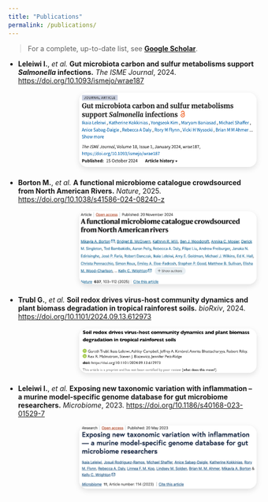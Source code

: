 ```yaml
---
title: "Publications"
permalink: /publications/
---
```


> For a complete, up-to-date list, see **[Google Scholar](https://scholar.google.com/citations?hl=en&user=kt0RvJkAAAAJ)**.

<style>
  .pub-list{ padding-left:1.25rem; margin:0; }
  .pub-list li{ list-style:disc; margin:0 0 1.25rem 0; }
  .pub-row{ display:flex; gap:1rem; align-items:flex-start; flex-wrap:wrap; }
  .pub-text{ flex:1 1 360px; }
  .pub-img{ flex:0 0 360px; margin-left:auto; }
  .pub-img img{ max-width:360px; border-radius:16px; box-shadow:0 4px 12px rgba(0,0,0,.12); }
  @media (max-width:700px){ .pub-img{ order:2; margin-left:0; } }
</style>

<ul class="pub-list">

<li>
  <div class="pub-row">
    <div class="pub-text">
      <strong>Leleiwi I.</strong>, <em>et al.</em>
      <strong>Gut microbiota carbon and sulfur metabolisms support <em>Salmonella</em> infections.</strong>
      <em>The ISME Journal</em>, 2024.
      <a href="https://doi.org/10.1093/ismejo/wrae187">https://doi.org/10.1093/ismejo/wrae187</a>
    </div>
    <div class="pub-img">
      <img src="/assets/images/pubs/isme_salm.png" alt="ISME J cover/figure">
    </div>
  </div>
</li>

<li>
  <div class="pub-row">
    <div class="pub-text">
      <strong>Borton M.</strong>, <em>et al.</em>
      <strong>A functional microbiome catalogue crowdsourced from North American Rivers.</strong>
      <em>Nature</em>, 2025.
      <a href="https://doi.org/10.1038/s41586-024-08240-z">https://doi.org/10.1038/s41586-024-08240-z</a>
    </div>
    <div class="pub-img">
      <img src="/assets/images/pubs/nature_rivers.png" alt="Nature cover/figure">
    </div>
  </div>
</li>

<li>
  <div class="pub-row">
    <div class="pub-text">
      <strong>Trubl G.</strong>, <em>et al.</em>
      <strong>Soil redox drives virus-host community dynamics and plant biomass degradation in tropical rainforest soils.</strong>
      <em>bioRxiv</em>, 2024.
      <a href="https://doi.org/10.1101/2024.09.13.612973">https://doi.org/10.1101/2024.09.13.612973</a>
    </div>
    <div class="pub-img">
      <img src="/assets/images/pubs/soil_redox.png" alt="bioRxiv figure">
    </div>
  </div>
</li>

<li>
  <div class="pub-row">
    <div class="pub-text">
      <strong>Leleiwi I.</strong>, <em>et al.</em>
      <strong>Exposing new taxonomic variation with inflammation – a murine model-specific genome database for gut microbiome researchers.</strong>
      <em>Microbiome</em>, 2023.
      <a href="https://doi.org/10.1186/s40168-023-01529-7">https://doi.org/10.1186/s40168-023-01529-7</a>
    </div>
    <div class="pub-img">
      <img src="/assets/images/pubs/microbiome_murine_db.png" alt="Microbiome cover/figure">
    </div>
  </div>
</li>

</ul>
